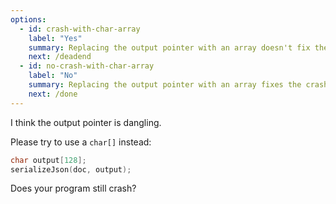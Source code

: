 ```yaml
---
options:
  - id: crash-with-char-array
    label: "Yes"
    summary: Replacing the output pointer with an array doesn't fix the crash
    next: /deadend
  - id: no-crash-with-char-array
    label: "No"
    summary: Replacing the output pointer with an array fixes the crash
    next: /done
---
```


I think the output pointer is dangling.

Please try to use a `char[]` instead:

```c++
char output[128];
serializeJson(doc, output);
```

Does your program still crash?